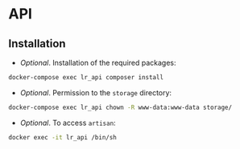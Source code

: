 # API

## Installation

* *Optional*. Installation of the required packages:

```sh
docker-compose exec lr_api composer install
```

* *Optional*. Permission to the `storage` directory: 

```sh
docker-compose exec lr_api chown -R www-data:www-data storage/
```

* *Optional*. To access `artisan`:

```sh
docker exec -it lr_api /bin/sh
```

